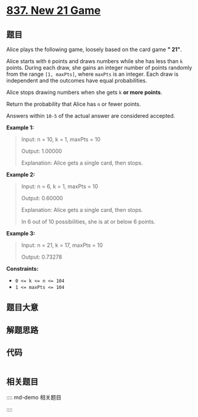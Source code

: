 # [837. New 21 Game](https://leetcode.com/problems/new-21-game)

## 题目

Alice plays the following game, loosely based on the card game **" 21"**.

Alice starts with `0` points and draws numbers while she has less than `k`
points. During each draw, she gains an integer number of points randomly from
the range `[1, maxPts]`, where `maxPts` is an integer. Each draw is
independent and the outcomes have equal probabilities.

Alice stops drawing numbers when she gets `k` **or more points**.

Return the probability that Alice has `n` or fewer points.

Answers within `10-5` of the actual answer are considered accepted.



**Example 1:**

> Input: n = 10, k = 1, maxPts = 10
> 
> Output: 1.00000
> 
> Explanation: Alice gets a single card, then stops.

**Example 2:**

> Input: n = 6, k = 1, maxPts = 10
> 
> Output: 0.60000
> 
> Explanation: Alice gets a single card, then stops.
> 
> In 6 out of 10 possibilities, she is at or below 6 points.

**Example 3:**

> Input: n = 21, k = 17, maxPts = 10
> 
> Output: 0.73278

**Constraints:**

  * `0 <= k <= n <= 104`
  * `1 <= maxPts <= 104`


## 题目大意

## 解题思路

## 代码

```javascript

```

## 相关题目

:::: md-demo 相关题目

::::
